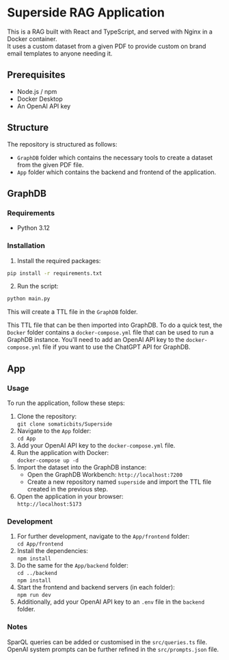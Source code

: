 # Superside RAG Application

This is a RAG built with React and TypeScript, and served with Nginx in a Docker container.  
It uses a custom dataset from a given PDF to provide custom on brand email templates to anyone needing it.

## Prerequisites

- Node.js / npm
- Docker Desktop
- An OpenAI API key

## Structure
The repository is structured as follows:
- `GraphDB` folder which contains the necessary tools to create a dataset from the given PDF file.
- `App` folder which contains the backend and frontend of the application.

## GraphDB
### Requirements
- Python 3.12

### Installation
1. Install the required packages:
```bash
pip install -r requirements.txt
```
2. Run the script:
```bash
python main.py
```

This will create a TTL file in the `GraphDB` folder. 

This TTL file that can be then imported into GraphDB.
To do a quick test, the `Docker` folder contains a `docker-compose.yml` file that can be used to run a GraphDB instance.
You'll need to add an OpenAI API key to the `docker-compose.yml` file if you want to use the ChatGPT API for GraphDB.


## App

### Usage
To run the application, follow these steps:
1. Clone the repository:  
   `git clone somaticbits/Superside`
2. Navigate to the `App` folder:  
   `cd App`
3. Add your OpenAI API key to the `docker-compose.yml` file.
4. Run the application with Docker:  
   `docker-compose up -d`
5. Import the dataset into the GraphDB instance:
    - Open the GraphDB Workbench: `http://localhost:7200`
    - Create a new repository named `superside` and import the TTL file created in the previous step.
6. Open the application in your browser:  
   `http://localhost:5173`

### Development
1. For further development, navigate to the `App/frontend` folder:  
   `cd App/frontend`
2. Install the dependencies:  
   `npm install`
3. Do the same for the `App/backend` folder:  
   `cd ../backend`  
   `npm install`
4. Start the frontend and backend servers (in each folder):  
   `npm run dev`
5. Additionally, add your OpenAI API key to an `.env` file in the `backend` folder.

### Notes  
SparQL queries can be added or customised in the `src/queries.ts` file.  
OpenAI system prompts can be further refined in the `src/prompts.json` file.